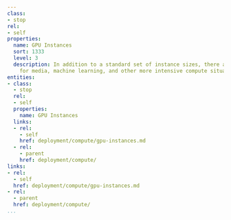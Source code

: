 ```yaml
---
class:
- stop
rel:
- self
properties:
  name: GPU Instances
  sort: 1333
  level: 3
  description: In addition to a standard set of instance sizes, there are GPU instance
    for media, machine learning, and other more intensive compute situations.
entities:
- class:
  - stop
  rel:
  - self
  properties:
    name: GPU Instances
  links:
  - rel:
    - self
    href: deployment/compute/gpu-instances.md
  - rel:
    - parent
    href: deployment/compute/
links:
- rel:
  - self
  href: deployment/compute/gpu-instances.md
- rel:
  - parent
  href: deployment/compute/
...
```

